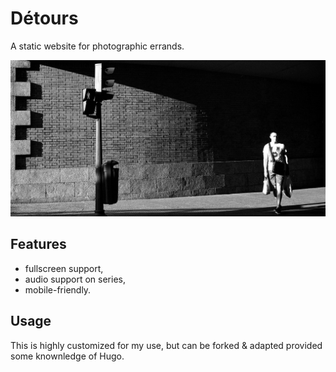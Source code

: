 # Détours

A static website for photographic errands.

![Détours](https://raw.githubusercontent.com/aimxhaisse/detours/master/static/img/header.jpg "Madrid")

## Features

- fullscreen support,
- audio support on series,
- mobile-friendly.

## Usage

This is highly customized for my use, but can be forked & adapted
provided some knownledge of Hugo.
